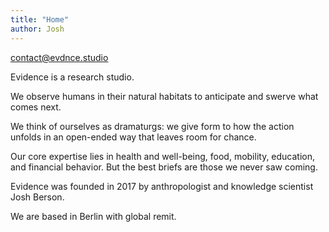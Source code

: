 ```yaml
---
title: "Home"
author: Josh
---
```


<div class="header">
<a href="mailto:contact@evdnce.studio">contact@evdnce.studio</a>
</div>

<p class="fadein">Evidence is a research studio.</p>

<p class="fadein delay1">We observe humans in their natural habitats to anticipate and swerve what comes next.</p>

<p class="fadein delay2">We think of ourselves as dramaturgs: we give form to how the action unfolds
in an open-ended way that leaves room for chance.</p>

<p class="fadein delay3">Our core expertise lies in health and well-being, food, mobility, education, and financial behavior.
But the best briefs are those we never saw coming.</p>

<p class="fadein delay4">Evidence was founded in 2017 by anthropologist and knowledge scientist Josh Berson.</p>

<p class="fadein delay5">We are based in Berlin with global remit.</p>
